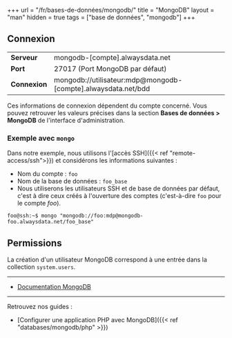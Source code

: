 +++
url = "/fr/bases-de-données/mongodb/"
title = "MongoDB"
layout = "man"
hidden = true
tags = ["base de données", "mongodb"]
+++

## Connexion

|               |                                                               |
|---------------|---------------------------------------------------------------|
| **Serveur**   | mongodb-[compte].alwaysdata.net                               |
| **Port**      | 27017 (Port MongoDB par défaut)                               |
| **Connexion** | mongodb://utilisateur:mdp@mongodb-[compte].alwaysdata.net/bdd |

Ces informations de connexion dépendent du compte concerné. Vous pouvez retrouver les valeurs précises dans la section **Bases de données > MongoDB** de l'interface d'administration.

### Exemple avec `mongo`
Dans notre exemple, nous utilisons l'[accès SSH]({{< ref "remote-access/ssh">}}) et considérons les informations suivantes :

- Nom du compte : `foo`
- Nom de la base de données : `foo_base`
- Nous utiliserons les utilisateurs SSH et de base de données par défaut, c'est à dire ceux créés à l'ouverture des comptes (c'est-à-dire `foo` pour le compte _foo_).

```
foo@ssh:~$ mongo "mongodb://foo:mdp@mongodb-foo.alwaysdata.net/foo_base"
```

## Permissions

La création d'un utilisateur MongoDB correspond à une entrée dans la collection `system.users`.

---

- [Documentation MongoDB](https://docs.mongodb.com/)

---

Retrouvez nos guides :

- [Configurer une application PHP avec MongoDB]({{< ref "databases/mongodb/php" >}})
